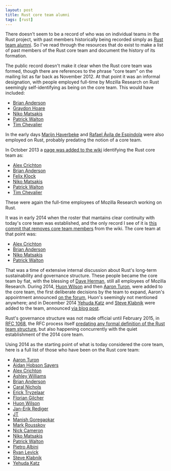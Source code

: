 ```yaml
---
layout: post
title: Rust core team alumni
tags: [rust]
---
```


There doesn't seem to be a record of who was on individual teams in the Rust
project, with past members historically being recorded simply as [Rust team
alumni][rta]. So I've read through the resources that do exist to make a list of
past members of the Rust core team and document the history of its formation.

[rta]: https://www.rust-lang.org/governance/teams/alumni

The public record doesn't make it clear when the Rust core team was formed,
though there are references to the phrase "core team" on the mailing list as far
back as November 2012. At that point it was an informal designation, with people
employed full-time by Mozilla Research on Rust seemingly self-identifying as
being on the core team. This would have included:

- [Brian Anderson]
- [Graydon Hoare]
- [Niko Matsakis]
- [Patrick Walton]
- [Tim Chevalier]

In the early days [Marijn Haverbeke] and [Rafael Ávila de Espindola] were
also employed on Rust, probably predating the notion of a core team.

In October 2013 a [page was added to the wiki][wiki] identifying the Rust core
team as:

- [Alex Crichton]
- [Brian Anderson]
- [Felix Klock]
- [Niko Matsakis]
- [Patrick Walton]
- [Tim Chevalier]

[wiki]: https://github.com/rust-lang/rust-wiki-backup/commit/62db7ee8a0fad584f18fc886069e59aaf8e2b735#diff-8e8933599680def436f5c7df750d85b01c0cdd14e6f30bb2e0b1cc01723e9d12

These were again the full-time employees of Mozilla Research working on Rust.

It was in early 2014 when the roster that mantains clear continuity with
today's core team was established, and the only record I see of it is [this
commit that removes core team members][rm] from the wiki. The core
team at that point was:

[rm]: https://github.com/rust-lang/rust-wiki-backup/commit/30b5791e7f1f4a8850be9f7699783227539e251f#diff-8e8933599680def436f5c7df750d85b01c0cdd14e6f30bb2e0b1cc01723e9d12

- [Alex Crichton]
- [Brian Anderson]
- [Niko Matsakis]
- [Patrick Walton]

That was a time of extensive internal discussion about Rust's long-term
sustainability and governance structure. These people became the core team by
fiat, with the blessing of [Dave Herman], still all employees of Mozilla
Research. During 2014, [Huon Wilson] and then [Aaron Turon], were added to the core
team, the first deliberate decisions by the team to expand, Aaron's appointment
announced [on the forum][aforum], Huon's seemingly not mentioned anywhere; and
in December 2014 [Yehuda Katz] and [Steve Klabnik] were added to the team,
announced [via blog post][added].

[aforum]: https://internals.rust-lang.org/t/announcement-aaron-turon-on-rust-core-team/437
[added]: https://blog.rust-lang.org/2014/12/12/Core-Team.html

Rust's governance structure was not made official until February 2015,
in [RFC 1068], the RFC process itself [predating any formal definition
of the Rust team structure][rfcintro], but also happening concurrently
with the quiet establishment of the 2014 core team.

[RFC 1068]: https://github.com/rust-lang/rfcs/blob/master/text/1068-rust-governance.md
[rfcintro]: https://mail.mozilla.org/pipermail/rust-dev/2014-March/008973.html

Using 2014 as the starting point of what is today considered the core team,
here is a full list of those who have been on the Rust core team:

- [Aaron Turon]
- [Aidan Hobson Sayers]
- [Alex Crichton]
- [Ashley Williams]
- [Brian Anderson]
- [Caral Nichols]
- [Erick Tryzelaar]
- [Florian Gilcher]
- [Huon Wilson]
- [Jan-Erik Rediger]
- [JT]
- [Manish Goregaokar]
- [Mark Rousskov]
- [Nick Cameron]
- [Niko Matsakis]
- [Patrick Walton]
- [Pietro Albini]
- [Ryan Levick]
- [Steve Klabnik]
- [Yehuda Katz]

<!-- -->

[Dave Herman]: https://github.com/dherman
[Felix Klock]: https://github.com/pnkfelix
[Graydon Hoare]: https://github.com/graydon
[Marijn Haverbeke]: https://github.com/marijnh/
[Rafael Ávila de Espindola]: https://github.com/espindola
[Tim Chevalier]: https://github.com/catamorphism

[Aaron Turon]: https://github.com/aturon
[Aidan Hobson Sayers]: https://github.com/aidanhs
[Alex Crichton]: https://github.com/alexcrichton
[Ashley Williams]: https://github.com/ashleygwilliams
[Brian Anderson]: https://github.com/brson
[Caral Nichols]: https://github.com/carols10cents
[Erick Tryzelaar]: https://github.com/erickt
[Florian Gilcher]: https://github.com/skade
[Huon Wilson]: https://github.com/huonw
[Jan-Erik Rediger]: https://github.com/badboy
[JT]: https://github.com/jntrnr
[Manish Goregaokar]: https://github.com/Manishearth
[Mark Rousskov]: https://github.com/Mark-Simulacrum
[Nick Cameron]: https://github.com/nrc
[Niko Matsakis]: https://github.com/nikomatsakis
[Patrick Walton]: https://github.com/pcwalton
[Pietro Albini]: https://github.com/pietroalbini
[Ryan Levick]: https://github.com/rylev
[Steve Klabnik]: https://github.com/steveklabnik
[Yehuda Katz]: https://github.com/wycats
